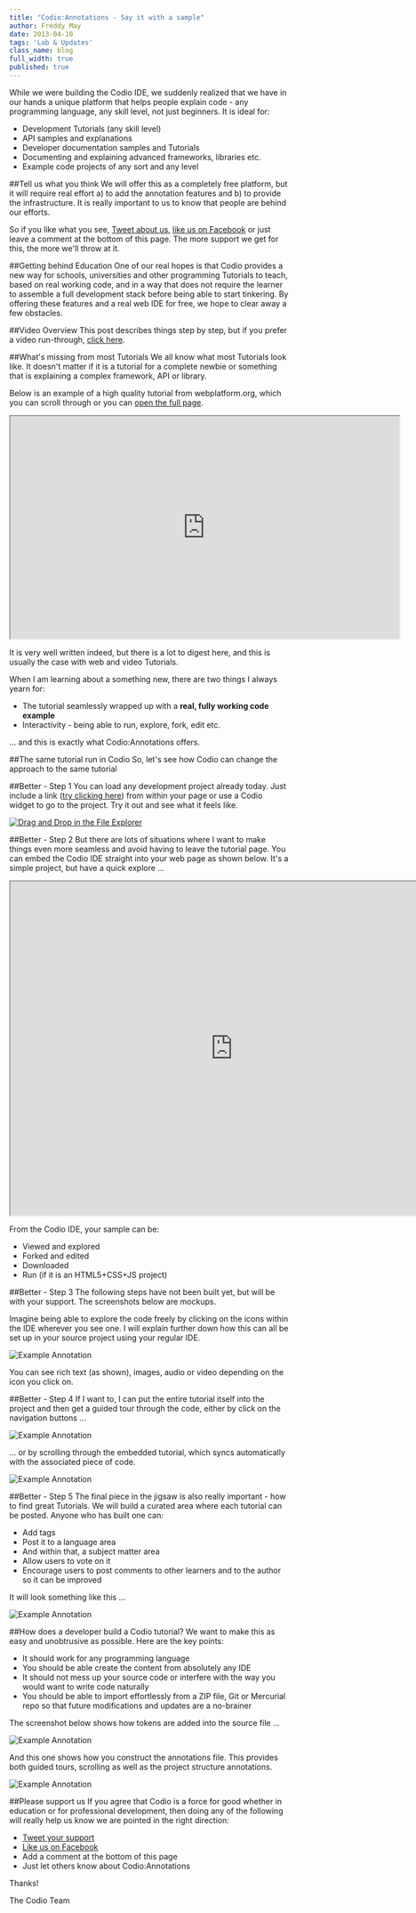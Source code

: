 ```yaml
---
title: "Codio:Annotations - Say it with a sample"
author: Freddy May
date: 2013-04-10
tags: 'Lab & Updates'
class_name: blog
full_width: true
published: true
---
```


While we were building the Codio IDE, we suddenly realized that we have in our hands a unique platform that helps people explain code - any programming language, any skill level, not just beginners. It is ideal for:

- Development Tutorials (any skill level)
- API samples and explanations
- Developer documentation samples and Tutorials
- Documenting and explaining advanced frameworks, libraries etc.
- Example code projects of any sort and any level

##Tell us what you think
We will offer this as a completely free platform, but it will require real effort a) to add the annotation features and b) to provide the infrastructure. It is really important to us to know that people are behind our efforts.

So if you like what you see, <a href="http://twitter.com/home/?status=Codio is an awesome platform for code examples and Tutorials, any language, any skill level" target="_blank">Tweet about us</a>, <a href="http://www.facebook.com/CodioHQ" target="_blank">like us on Facebook</a> or just leave a comment at the bottom of this page. The more support we get for this, the more we'll throw at it.

##Getting behind Education
One of our real hopes is that Codio provides a new way for schools, universities and other programming Tutorials to teach, based on real working code, and in a way that does not require the learner to assemble a full development stack before being able to start tinkering. By offering these features and a real web IDE for free, we hope to clear away a few obstacles.

##Video Overview
This post describes things step by step, but if you prefer a video run-through, [click here](http://www.youtube.com/v/ypR9CUG1Tjo?autoplay=1&hd=1&fs=1&showsearch=0&rel=0&).

##What's missing from most Tutorials
We all know what most Tutorials look like. It doesn't matter if it is a tutorial for a complete newbie or something that is explaining a complex framework, API or library.

Below is an example of a high quality tutorial from webplatform.org, which you can scroll through or you can <a href="http://docs.webplatform.org/wiki/Tutorials/creating_and_modifying_html" target="_blank">open the full page</a>.

<div class="video">
  <div class="video-wrapper">
    <iframe style="width:700px; height:400px" src="http://docs.webplatform.org/wiki/Tutorials/creating_and_modifying_html"></iframe>
  </div>
</div>

It is very well written indeed, but there is a lot to digest here, and this is usually the case with web and video Tutorials.

When I am learning about a something new, there are two things I always yearn for:

- The tutorial seamlessly wrapped up with a **real, fully working code example**
- Interactivity - being able to run, explore, fork, edit etc.

... and this is exactly what Codio:Annotations offers.

##The same tutorial run in Codio
So, let's see how Codio can change the approach to the same tutorial

##Better - Step 1
You can load any development project already today. Just include a link (<a href="https://codio.com/fmay/HTML-Create-and-Modify/tree/App/index.html" target="_blank">try clicking here</a>) from within your page or use a Codio widget to go to the project. Try it out and see what it feels like.

[![Drag and Drop in the File Explorer](blog/codio-widget.png)](https://codio.com/fmay/HTML-Create-and-Modify/tree/App/index.html)

##Better - Step 2
But there are lots of situations where I want to make things even more seamless and avoid having to leave the tutorial page. You can embed the Codio IDE straight into your web page as shown below. It's a simple project, but have a quick explore ...

<div class="video">
  <div class="video-wrapper">
    <iframe style="width:800px; height:600px" src="https://codio.com/fmay/HTML-Create-and-Modify/tree/App/index.html"></iframe>
  </div>
</div>

From the Codio IDE, your sample can be:

- Viewed and explored
- Forked and edited
- Downloaded
- Run (if it is an HTML5+CSS+JS project)

##Better - Step 3
The following steps have not been built yet, but will be with your support. The screenshots below are mockups.

Imagine being able to explore the code freely by clicking on the icons within the IDE wherever you see one. I will explain further down how this can all be set up in your source project using your regular IDE.

![Example Annotation](/img/blog/exp-settabfromlink.png)

You can see rich text (as shown), images, audio or video depending on the icon you click on.

##Better - Step 4
If I want to, I can put the entire tutorial itself into the project and then get a guided tour through the code, either by click on the navigation buttons ...

![Example Annotation](/img/blog/exp-guided.png)

... or by scrolling through the embedded tutorial, which syncs automatically with the associated piece of code.

![Example Annotation](/img/blog/exp-scroll-1.png)

##Better - Step 5
The final piece in the jigsaw is also really important - how to find great Tutorials. We will build a curated area where each tutorial can be posted. Anyone who has built one can:

- Add tags
- Post it to a language area
- And within that, a subject matter area
- Allow users to vote on it
- Encourage users to post comments to other learners and to the author so it can be improved

It will look something like this ...

![Example Annotation](/img/blog/exp-curation.png)

##How does a developer build a Codio tutorial?
We want to make this as easy and unobtrusive as possible. Here are the key points:

- It should work for any programming language
- You should be able create the content from absolutely any IDE
- It should not mess up your source code or interfere with the way you would want to write code naturally
- You should be able to import effortlessly from a ZIP file, Git or Mercurial repo so that future modifications and updates are a no-brainer

The screenshot below shows how tokens are added into the source file ...

![Example Annotation](/img/blog/ks-tokens.png)

And this one shows how you construct the annotations file. This provides both guided tours, scrolling as well as the project structure annotations.

![Example Annotation](/img/blog/ks-annotation-file.png)

<a name="support"></a>
##Please support us
If you agree that Codio is a force for good whether in education or for professional development, then doing any of the following will really help us know we are pointed in the right direction:

- <a href="http://twitter.com/home/?status=Codio is an awesome platform for code examples and Tutorials, any language, any skill level" target="_blank">Tweet your support</a>
- <a href="http://www.facebook.com/CodioHQ" target="_blank">Like us on Facebook</a>
- Add a comment at the bottom of this page
- Just let others know about Codio:Annotations

Thanks!

The Codio Team
